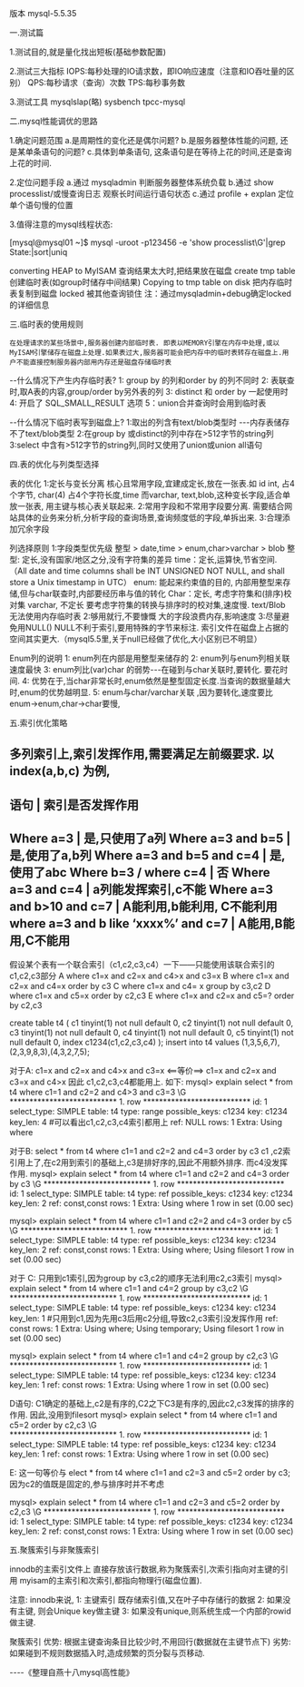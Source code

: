 版本  mysql-5.5.35





一.测试篇

1.测试目的,就是量化找出短板(基础参数配置)


2.测试三大指标
IOPS:每秒处理的IO请求数，即IO响应速度（注意和IO吞吐量的区别）
QPS:每秒请求（查询）次数
TPS:每秒事务数

3.测试工具
mysqlslap(略)
sysbench
tpcc-mysql 

二.mysql性能调优的思路

1.确定问题范围
a.是周期性的变化还是偶尔问题?
b.是服务器整体性能的问题, 还是某单条语句的问题?
c.具体到单条语句, 这条语句是在等待上花的时间,还是查询上花的时间.

2.定位问题手段
a.通过 mysqladmin 判断服务器整体系统负载
b.通过 show processlist/或慢查询日志 观察长时间运行语句状态
c.通过 profile + explan 定位单个语句慢的位置


3.值得注意的mysql线程状态:

[mysql@mysql01 ~]$ mysql -uroot -p123456 -e 'show processlist\G'|grep State:|sort|uniq


converting HEAP to MyISAM      查询结果太大时,把结果放在磁盘
create tmp table               创建临时表(如group时储存中间结果)
Copying to tmp table on disk   把内存临时表复制到磁盘
locked                         被其他查询锁住
注：通过mysqladmin+debug确定locked的详细信息 

三.临时表的使用规则

    在处理请求的某些场景中,服务器创建内部临时表. 即表以MEMORY引擎在内存中处理,或以MyISAM引擎储存在磁盘上处理.如果表过大,服务器可能会把内存中的临时表转存在磁盘上.用户不能直接控制服务器内部用内存还是磁盘存储临时表

--什么情况下产生内存临时表?
1: group by 的列和order by 的列不同时
2: 表联查时,取A表的内容,group/order by另外表的列
3: distinct 和 order by 一起使用时
4: 开启了 SQL_SMALL_RESULT 选项
5：union合并查询时会用到临时表

--什么情况下临时表写到磁盘上?
1:取出的列含有text/blob类型时 ---内存表储存不了text/blob类型
2:在group by 或distinct的列中存在>512字节的string列
3:select 中含有>512字节的string列,同时又使用了union或union all语句

四.表的优化与列类型选择

表的优化
1:定长与变长分离
    核心且常用字段,宜建成定长,放在一张表.如 id int, 占4个字节, char(4) 占4个字符长度,time 
  而varchar, text,blob,这种变长字段,适合单放一张表, 用主键与核心表关联起来.
2:常用字段和不常用字段要分离.
  需要结合网站具体的业务来分析,分析字段的查询场景,查询频度低的字段,单拆出来.
3:合理添加冗余字段

列选择原则
1:字段类型优先级 整型 > date,time > enum,char>varchar > blob
    整型: 定长,没有国家/地区之分,没有字符集的差异
    time：定长,运算快,节省空间. （All date and time columns shall be INT UNSIGNED NOT NULL, and shall store a Unix timestamp in UTC）
    enum: 能起来约束值的目的, 内部用整型来存储,但与char联查时,内部要经历串与值的转化
    Char：定长, 考虑字符集和(排序)校对集
    varchar, 不定长 要考虑字符集的转换与排序时的校对集,速度慢.
    text/Blob 无法使用内存临时表
2:够用就行,不要慷慨 
  大的字段浪费内存,影响速度
3:尽量避免用NULL()
  NULL不利于索引,要用特殊的字节来标注.
  索引文件在磁盘上占据的空间其实更大.（mysql5.5里,关于null已经做了优化,大小区别已不明显）

Enum列的说明
1: enum列在内部是用整型来储存的
2: enum列与enum列相关联速度最快
3: enum列比(var)char 的弱势---在碰到与char关联时,要转化. 要花时间.
4: 优势在于,当char非常长时,enum依然是整型固定长度.当查询的数据量越大时,enum的优势越明显.
5: enum与char/varchar关联 ,因为要转化,速度要比enum->enum,char->char要慢,

五.索引优化策略

多列索引上,索引发挥作用,需要满足左前缀要求.
以 index(a,b,c) 为例,
-----------------------------------------------------------------
语句                                   | 索引是否发挥作用
-----------------------------------------------------------------
Where a=3                               | 是,只使用了a列
Where a=3 and b=5                      | 是,使用了a,b列
Where a=3 and b=5 and c=4               | 是,使用了abc
Where b=3 / where c=4                   | 否
Where a=3 and c=4                       | a列能发挥索引,c不能
Where a=3 and b>10 and c=7             | A能利用,b能利用, C不能利用
where a=3 and b like ‘xxxx%’ and c=7 | A能用,B能用,C不能用
-----------------------------------------------------------------


假设某个表有一个联合索引（c1,c2,c3,c4）一下——只能使用该联合索引的c1,c2,c3部分
A where c1=x and c2=x and c4>x and c3=x 
B where c1=x and c2=x and c4=x order by c3
C where c1=x and c4= x group by c3,c2
D where c1=x and c5=x order by c2,c3
E where c1=x and c2=x and c5=? order by c2,c3

create table t4 (
c1 tinyint(1) not null default 0,
c2 tinyint(1) not null default 0,
c3 tinyint(1) not null default 0,
c4 tinyint(1) not null default 0,
c5 tinyint(1) not null default 0,
index c1234(c1,c2,c3,c4)
);
insert into t4 values (1,3,5,6,7),(2,3,9,8,3),(4,3,2,7,5);

对于A:
c1=x and c2=x and c4>x and c3=x  <==等价==> c1=x and c2=x and c3=x and c4>x
因此 c1,c2,c3,c4都能用上. 如下:
mysql> explain select * from t4 where c1=1 and c2=2 and c4>3 and c3=3 \G
*************************** 1. row ***************************
           id: 1
  select_type: SIMPLE
        table: t4
         type: range
possible_keys: c1234
          key: c1234
      key_len: 4 #可以看出c1,c2,c3,c4索引都用上
          ref: NULL
         rows: 1
        Extra: Using where 

对于B: select * from t4 where c1=1 and c2=2 and c4=3 order by c3
c1 ,c2索引用上了,在c2用到索引的基础上,c3是排好序的,因此不用额外排序.
而c4没发挥作用.
mysql> explain select * from t4 where c1=1 and c2=2 and c4=3 order by c3 \G
*************************** 1. row ***************************
           id: 1
  select_type: SIMPLE
        table: t4
         type: ref
possible_keys: c1234
          key: c1234
      key_len: 2
          ref: const,const
         rows: 1
        Extra: Using where
1 row in set (0.00 sec)

mysql> explain select * from t4 where c1=1 and c2=2 and c4=3 order by c5 \G
*************************** 1. row ***************************
           id: 1
  select_type: SIMPLE
        table: t4
         type: ref
possible_keys: c1234
          key: c1234
      key_len: 2
          ref: const,const
         rows: 1
        Extra: Using where; Using filesort
1 row in set (0.00 sec)

对于 C: 只用到c1索引,因为group by c3,c2的顺序无法利用c2,c3索引
mysql> explain select * from t4 where c1=1 and c4=2 group by c3,c2 \G
*************************** 1. row ***************************
           id: 1
  select_type: SIMPLE
        table: t4
         type: ref
possible_keys: c1234
          key: c1234
      key_len: 1 #只用到c1,因为先用c3后用c2分组,导致c2,c3索引没发挥作用
          ref: const
         rows: 1
        Extra: Using where; Using temporary; Using filesort
1 row in set (0.00 sec)

mysql> explain select * from t4 where c1=1 and c4=2 group by c2,c3 \G
*************************** 1. row ***************************
           id: 1
  select_type: SIMPLE
        table: t4
         type: ref
possible_keys: c1234
          key: c1234
      key_len: 1
          ref: const
         rows: 1
        Extra: Using where
1 row in set (0.00 sec)

D语句: C1确定的基础上,c2是有序的,C2之下C3是有序的,因此c2,c3发挥的排序的作用.
因此,没用到filesort
mysql> explain select * from t4 where c1=1 and c5=2 order by c2,c3 \G  
*************************** 1. row ***************************
           id: 1
  select_type: SIMPLE
        table: t4
         type: ref
possible_keys: c1234
          key: c1234
      key_len: 1
          ref: const
         rows: 1
        Extra: Using where
1 row in set (0.00 sec)

E: 这一句等价与 elect * from t4 where c1=1 and c2=3 and c5=2 order by c3; 
因为c2的值既是固定的,参与排序时并不考虑

mysql> explain select * from t4 where c1=1 and c2=3 and c5=2 order by c2,c3 \G
*************************** 1. row ***************************
           id: 1
  select_type: SIMPLE
        table: t4
         type: ref
possible_keys: c1234
          key: c1234
      key_len: 2
          ref: const,const
         rows: 1
        Extra: Using where
1 row in set (0.00 sec)

五.聚簇索引与非聚簇索引

innodb的主索引文件上 直接存放该行数据,称为聚簇索引,次索引指向对主键的引用
myisam的主索引和次索引,都指向物理行(磁盘位置).

注意: innodb来说, 
1: 主键索引 既存储索引值,又在叶子中存储行的数据
2: 如果没有主键, 则会Unique key做主键 
3: 如果没有unique,则系统生成一个内部的rowid做主键.
 
聚簇索引 
优势: 根据主键查询条目比较少时,不用回行(数据就在主键节点下)
劣势: 如果碰到不规则数据插入时,造成频繁的页分裂与页移动.

----《整理自燕十八mysql高性能》